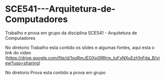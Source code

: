 # SCE541---Arquitetura-de-Computadores
Trabalho e prova em grupo da disciplina SCE541 - Arquitetura de Computadores

No diretorio Trabalho esta contido os slides e algumas fontes, aqui esta o link do video  (https://drive.google.com/file/d/1sqRmJEGXp0RRrm_tuFxNXuEzh1nFda_B/view?usp=sharing)

No diretorio Prova esta contido a prova em grupo
